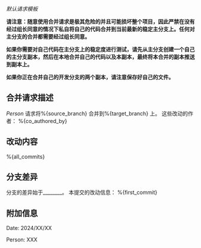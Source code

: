 *默认请求模板*

**请注意：随意使用合并请求是极其危险的并且可能损坏整个项目，因此严禁在没有经过组长同意的情况下私自将自己的代码合并到当前最新的稳定主分支上。任何对主分支的合并都需要经过组长同意。**

**如果你需要对自己代码在主分支上的稳定度进行测试，请先从主分支创建一个自己的主分支副本，然后在本地合并自己的代码以及本副本，最终将本合并的副本推送到副本上。**

**如果你正在合并自己的开发分支的两个副本，请注意保存好自己的文件。**

## 合并请求描述
*Person* 请求将%{source_branch}	 合并到%{target_branch} 上。
这些改动的作者：
%{co_authored_by}	

## 改动内容
%{all_commits}	

## 分支差异
分支的差异始于________。
本提交的改动信息：
%{first_commit}

## 附加信息
Date: 2024/XX/XX

Person: XXX



